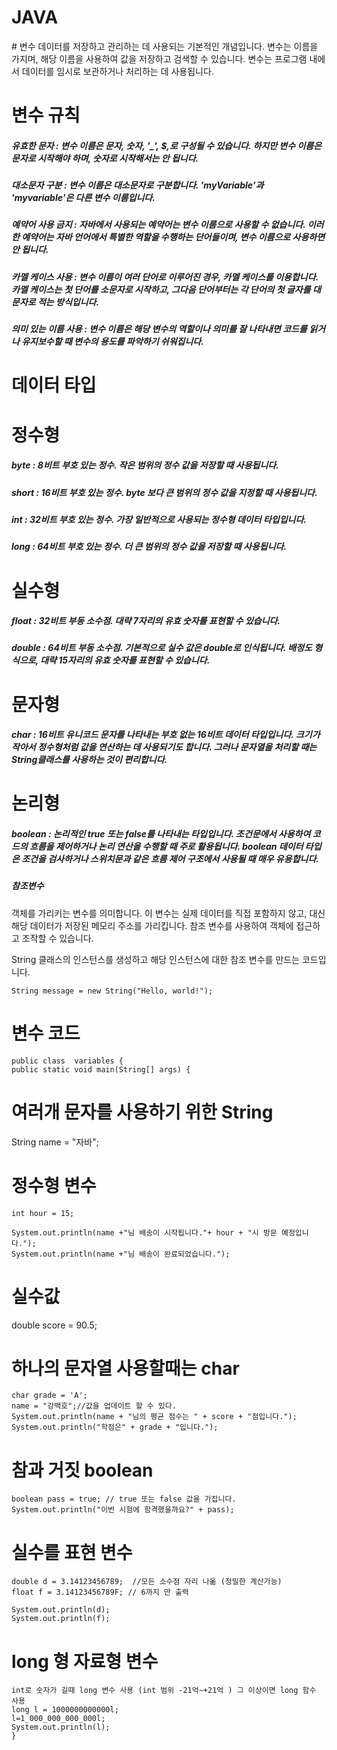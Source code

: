 # JAVA
<div>
# 변수
데이터를 저장하고 관리하는 데 사용되는 기본적인 개념입니다. 변수는 이름을 가지며, 해당 이름을 사용하여 값을 저장하고 검색할 수 있습니다. 변수는 프로그램 내에서 데이터를 임시로 보관하거나 처리하는 데 사용됩니다.

# 변수 규칙

##### 유효한 문자 : 변수 이름은 문자, 숫자, '_', $,로 구성될 수 있습니다. 하지만 변수 이름은 문자로 시작해야 하며, 숫자로 시작해서는 안 됩니다.
##### 대소문자 구분 : 변수 이름은 대소문자로 구분합니다. 'myVariable'과 'myvariable'은 다른 변수 이름입니다.
##### 예약어 사용 금지 : 자바에서 사용되는 예약어는 변수 이름으로 사용할 수 없습니다. 이러한 예약어는 자바 언어에서 특별한 역할을 수행하는 단어들이며, 변수 이름으로 사용하면 안 됩니다.
##### 카멜 케이스 사용 : 변수 이름이 여러 단어로 이루어진 경우, 카멜 케이스를 이용합니다. 카멜 케이스는 첫 단어를 소문자로 시작하고, 그다음 단어부터는 각 단어의 첫 글자를 대문자로 적는 방식입니다.
##### 의미 있는 이름 사용 : 변수  이름은 해당 변수의 역할이나 의미를 잘 나타내면 코드를 읽거나 유지보수할 때 변수의 용도를 파악하기 쉬워집니다.

# 데이터 타입
# 정수형
##### byte : 8비트 부호 있는 정수. 작은 범위의 정수 값을 저장할 때 사용됩니다.
##### short : 16비트 부호 있는 정수. byte 보다 큰 범위의 정수 값을 지정할 때 사용됩니다.
##### int : 32비트 부호 있는 정수. 가장 일반적으로 사용되는 정수형 데이터 타입입니다.
##### long : 64비트 부호 있는 정수. 더 큰 범위의 정수 값을 저장할 때 사용됩니다.

# 실수형
##### float : 32비트 부동 소수점.  대략 7자리의 유효 숫자를 표현할 수 있습니다.
##### double : 64비트 부동 소수점. 기본적으로 실수 값은 double로 인식됩니다. 배정도 형식으로, 대략 15자리의 유효 숫자를 표현할 수 있습니다.

# 문자형
##### char : 16비트 유니코드 문자를 나타내는 부호 없는 16비트 데이터 타입입니다. 크기가 작아서 정수형처럼 값을 연산하는 데 사용되기도 합니다. 그러나 문자열을 처리할 때는 String클래스를 사용하는 것이 편리합니다.

# 논리형
##### boolean : 논리적인 true 또는 false를 나타내는 타입입니다. 조건문에서 사용하여 코드의 흐름을 제어하거나 논리 연산을 수행할 때 주로 활용됩니다. boolean 데이터 타입은 조건을 검사하거나 스위치문과 같은 흐름 제어 구조에서 사용될 때 매우 유용합니다.
##### 참조변수
객체를 가리키는 변수를 의미합니다. 이 변수는 실제 데이터를 직접 포함하지 않고, 대신 해당 데이터가 저장된 메모리 주소를 가리킵니다. 참조 변수를 사용하여 객체에 접근하고 조작할 수 있습니다.


String 클래스의 인스턴스를 생성하고 해당 인스턴스에 대한 참조 변수를 만드는 코드입니다.

    String message = new String("Hello, world!");

# 변수 코드
    public class  variables {
    public static void main(String[] args) {
    
# 여러개 문자를 사용하기 위한 String
String name = "자바";

# 정수형 변수
    int hour = 15;
    
    System.out.println(name +"님 배송이 시작됩니다."+ hour + "시 방문 예정입니다.");
    System.out.println(name +"님 배송이 완료되었습니다.");

# 실수값
double score = 90.5;

# 하나의 문자열 사용할때는 char
    char grade = 'A';
    name = "강백호";//값을 업데이트 할 수 있다.
    System.out.println(name + "님의 평균 점수는 " + score + "점입니다.");
    System.out.println("학점은" + grade + "입니다.");

# 참과 거짓  boolean
    boolean pass = true; // true 또는 false 값을 가집니다.
    System.out.println("이번 시험에 함격했을까요?" + pass);

# 실수를 표현 변수
    double d = 3.14123456789;  //모든 소수점 자리 나옮 (정밀한 계산가능)
    float f = 3.14123456789F; // 6까지 만 출력

    System.out.println(d);
    System.out.println(f);

# long 형 자료형 변수
    int로 숫자가 길때 long 변수 사용 (int 범위 -21억~+21억 ) 그 이상이면 long 함수 사용
    long l = 1000000000000l;
    l=1_000_000_000_000l;
    System.out.println(l);
    }
</div>
